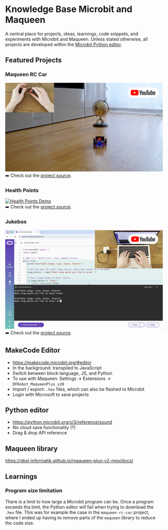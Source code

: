 # Knowledge Base Microbit and Maqueen
A central place for projects, ideas, learnings, code snippets, and experiments with Microbit and Maqueen. Unless stated
otherwise, all projects are developed within the [Microbit Python editor](https://python.microbit.org/v/3/project).

## Featured Projects
### Maqueen RC Car
[![Maqueen RC Car Demo](docs/img/maqueen_rc_car_project_demo.png)](https://youtu.be/pJhepMn8yeE "Maqueen RC Car Demo")<br>
➡️ Check out the [project source](projects/maqueen-rc-car/README.md).

### Health Points
[![Health Points Demo](docs/img/microbit_project_demo_health_points_still.png)](https://youtu.be/UUIyFgzFy2k "Health Points Demo")<br>
➡️ Check out the [project source](projects/health-points/README.md).

### Jukebox
[![Jukebox Demo](docs/img/microbit_project_demo_jukebox_still_ed.png)](https://youtu.be/0dCZKqrX-ig "Jukebox Points Demo")<br>
➡️ Check out the [project source](projects/various/jukebox.py).

## MakeCode Editor
* https://makecode.microbit.org/#editor
* In the background: transpiled to JavaScript
* Switch between block language, JS, and Python
* To use with Maqueen: Settings -> Extensions -> `DFRobot_MaqueenPlus_v20`
* Import / export: `.hex` files, which can also be flashed to Microbit
* Login with Microsoft to save projects

## Python editor
* https://python.microbit.org/v/3/reference/sound
* No cloud save functionality (?)
* Drag & drop API reference

## Maqueen library
https://gbsl-informatik.github.io/maqueen-plus-v2-mpy/docs/

## Learnings
### Program size limitation
There is a limit to how large a Microbit program can be. Once a program exceeds tha limit, the Python editor will fail
when trying to download the `.hex` file. This was for example the case in the `maqueen-rc-car` project, where I ended up
having to remove parts of the `maqueen` library to reduce the code size.
